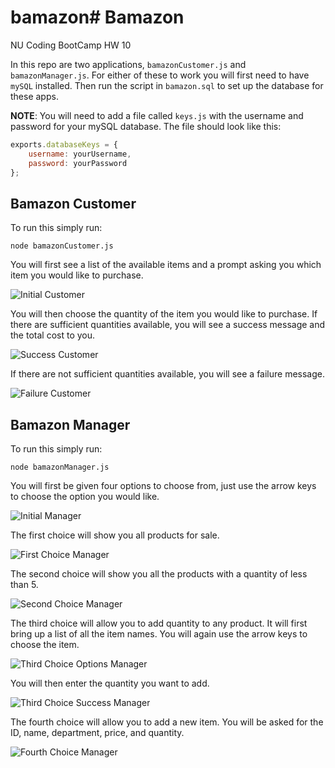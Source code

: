 # bamazon# Bamazon

NU Coding BootCamp HW 10

In this repo are two applications, `bamazonCustomer.js` and `bamazonManager.js`.
For either of these to work you will first need to have `mySQL` installed. Then
run the script in `bamazon.sql` to set up the database for these apps.

**NOTE**: You will need to add a file called `keys.js` with the username and
password for your mySQL database. The file should look like this:

```javascript
exports.databaseKeys = {
    username: yourUsername,
    password: yourPassword
};
```

## Bamazon Customer

To run this simply run:

```
node bamazonCustomer.js
```

You will first see a list of the available items and a prompt asking you which
item you would like to purchase.

![Initial Customer](./images/initial_screen_customer.png)

You will then choose the quantity of the item you would like to purchase. If
there are sufficient quantities available, you will see a success message and
the total cost to you.

![Success Customer](./images/success_customer.png)

If there are not sufficient quantities available, you will see a failure
message.

![Failure Customer](./images/failure_customer.png)

## Bamazon Manager

To run this simply run:

```
node bamazonManager.js
```

You will first be given four options to choose from, just use the arrow keys to
choose the option you would like.

![Initial Manager](./images/initial_manager.png)

The first choice will show you all products for sale.

![First Choice Manager](./images/first_choice_manager.png)

The second choice will show you all the products with a quantity of less than 5.

![Second Choice Manager](./images/second_choice_manager.png)

The third choice will allow you to add quantity to any product. It will first
bring up a list of all the item names. You will again use the arrow keys to
choose the item.

![Third Choice Options Manager](./images/third_choice_options_manager.png)

You will then enter the quantity you want to add.

![Third Choice Success Manager](./images/third_choice_success_manager.png)

The fourth choice will allow you to add a new item. You will be asked for the
ID, name, department, price, and quantity.

![Fourth Choice Manager](./images/fourth_choice_manager.png)